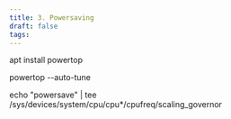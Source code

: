 ```yaml
---
title: 3. Powersaving
draft: false
tags:
---
```

 
apt install powertop

powertop --auto-tune

echo "powersave" | tee /sys/devices/system/cpu/cpu*/cpufreq/scaling_governor